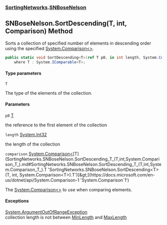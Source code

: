 ### [SortingNetworks](SortingNetworks.md 'SortingNetworks').[SNBoseNelson](SortingNetworks.SNBoseNelson.md 'SortingNetworks.SNBoseNelson')

## SNBoseNelson.SortDescending<T>(T, int, Comparison<T>) Method

Sorts a collection of specified number of elements in descending order using the specified [System.Comparison&lt;&gt;](https://docs.microsoft.com/en-us/dotnet/api/System.Comparison-1 'System.Comparison`1').

```csharp
public static void SortDescending<T>(ref T p0, in int length, System.Comparison<T> comparison)
    where T : System.IComparable<T>;
```
#### Type parameters

<a name='SortingNetworks.SNBoseNelson.SortDescending_T_(T,int,System.Comparison_T_).T'></a>

`T`

The type of the elements of the collection.
#### Parameters

<a name='SortingNetworks.SNBoseNelson.SortDescending_T_(T,int,System.Comparison_T_).p0'></a>

`p0` [T](SortingNetworks.SNBoseNelson.SortDescending_T_(T,int,System.Comparison_T_).md#SortingNetworks.SNBoseNelson.SortDescending_T_(T,int,System.Comparison_T_).T 'SortingNetworks.SNBoseNelson.SortDescending<T>(T, int, System.Comparison<T>).T')

the reference to the first element of the collection

<a name='SortingNetworks.SNBoseNelson.SortDescending_T_(T,int,System.Comparison_T_).length'></a>

`length` [System.Int32](https://docs.microsoft.com/en-us/dotnet/api/System.Int32 'System.Int32')

the length of the collection

<a name='SortingNetworks.SNBoseNelson.SortDescending_T_(T,int,System.Comparison_T_).comparison'></a>

`comparison` [System.Comparison&lt;](https://docs.microsoft.com/en-us/dotnet/api/System.Comparison-1 'System.Comparison`1')[T](SortingNetworks.SNBoseNelson.SortDescending_T_(T,int,System.Comparison_T_).md#SortingNetworks.SNBoseNelson.SortDescending_T_(T,int,System.Comparison_T_).T 'SortingNetworks.SNBoseNelson.SortDescending<T>(T, int, System.Comparison<T>).T')[&gt;](https://docs.microsoft.com/en-us/dotnet/api/System.Comparison-1 'System.Comparison`1')

The [System.Comparison&lt;&gt;](https://docs.microsoft.com/en-us/dotnet/api/System.Comparison-1 'System.Comparison`1') to use when comparing elements.

#### Exceptions

[System.ArgumentOutOfRangeException](https://docs.microsoft.com/en-us/dotnet/api/System.ArgumentOutOfRangeException 'System.ArgumentOutOfRangeException')  
collection length is not between [MinLength](SortingNetworks.SNBoseNelson.MinLength.md 'SortingNetworks.SNBoseNelson.MinLength') and [MaxLength](SortingNetworks.SNBoseNelson.MaxLength.md 'SortingNetworks.SNBoseNelson.MaxLength')